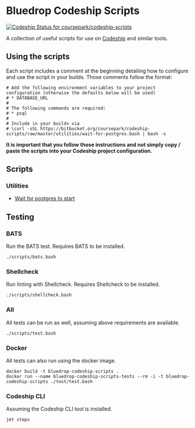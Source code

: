# Bluedrop Codeship Scripts

[![Codeship Status for coursepark/codeship-scripts](https://app.codeship.com/projects/6ceddeb0-e1d0-0135-6f5b-0e4144ab624b/status?branch=master)](https://app.codeship.com/projects/266735)

A collection of useful scripts for use on [Codeship](https://codeship.com/) and similar tools.

## Using the scripts

Each script includes a comment at the beginning detailing how to configure and use the script in your builds. Those
comments follow the format:

```
# Add the following environment variables to your project configuration (otherwise the defaults below will be used)
# * DATABASE_URL
#
# The following commands are required:
# * psql
#
# Include in your builds via
# \curl -sSL https://bitbucket.org/coursepark/codeship-scripts/raw/master/utilities/wait-for-postgres.bash | bash -s
```

**It is important that you follow those instructions and not simply copy / paste the scripts into your Codeship project configuration.**

## Scripts

### Utilities

* [Wait for postgres to start](utilities/wait-for-postgres.bash)

## Testing

### BATS

Run the BATS test. Requires BATS to be installed.

```
./scripts/bats.bash
```

### Shellcheck

Run linting with Shellcheck. Requires Shellcheck to be installed.

```
./scripts/shellcheck.bash
```

### All

All tests can be run as well, assuming above requirements are available.

```
./scripts/test.bash
```

### Docker

All tests can also run using the docker image.

```
docker build -t bluedrop-codeship-scripts .
docker run --name bluedrop-codeship-scripts-tests --rm -i -t bluedrop-codeship-scripts ./test/test.bash
```

### Codeship CLI

Assuming the Codeship CLI tool is installed.

```
jet steps
```
